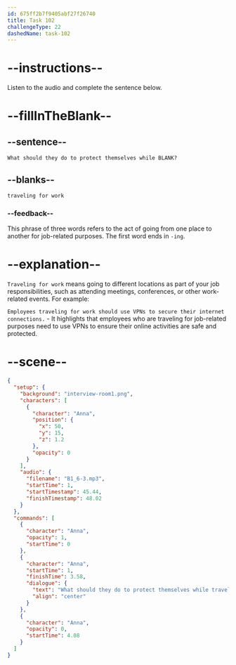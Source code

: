 ```yaml
---
id: 675ff2b7f9405abf27f26740
title: Task 102
challengeType: 22
dashedName: task-102
---
```


<!-- (Audio) Anna: What should they do to protect themselves while traveling for work? -->

# --instructions--

Listen to the audio and complete the sentence below.

# --fillInTheBlank--

## --sentence--

`What should they do to protect themselves while BLANK?`

## --blanks--

`traveling for work`

### --feedback--

This phrase of three words refers to the act of going from one place to another for job-related purposes. The first word ends in `-ing`.

# --explanation--

`Traveling for work` means going to different locations as part of your job responsibilities, such as attending meetings, conferences, or other work-related events. For example:

`Employees traveling for work should use VPNs to secure their internet connections.` - It highlights that employees who are traveling for job-related purposes need to use VPNs to ensure their online activities are safe and protected.

# --scene--

```json
{
  "setup": {
    "background": "interview-room1.png",
    "characters": [
      {
        "character": "Anna",
        "position": {
          "x": 50,
          "y": 15,
          "z": 1.2
        },
        "opacity": 0
      }
    ],
    "audio": {
      "filename": "B1_6-3.mp3",
      "startTime": 1,
      "startTimestamp": 45.44,
      "finishTimestamp": 48.02
    }
  },
  "commands": [
    {
      "character": "Anna",
      "opacity": 1,
      "startTime": 0
    },
    {
      "character": "Anna",
      "startTime": 1,
      "finishTime": 3.58,
      "dialogue": {
        "text": "What should they do to protect themselves while traveling for work?",
        "align": "center"
      }
    },
    {
      "character": "Anna",
      "opacity": 0,
      "startTime": 4.08
    }
  ]
}
```
